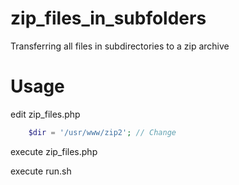# zip_files_in_subfolders
Transferring all files in subdirectories to a zip archive

# Usage

edit zip_files.php

```PHP
    $dir = '/usr/www/zip2'; // Change
```

execute zip_files.php

execute run.sh
